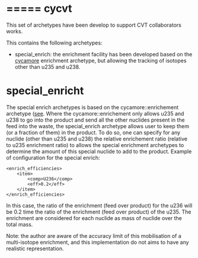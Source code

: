 =====
cycvt
=====



This set of archetypes have been develop to support CVT collaborators works.

This contains the following archetypes:

- special_enrich: the enrichment facility has been developed based on the
  [cycamore](https://github.com/cyclus/cycamore) enrichment archetype, but
  allowing the tracking of isotopes other than u235 and u238.




special_enricht
===============

The special enrich archetypes is based on the cycamore::enrichement archetype
([see](https://github.com/cyclus/cycamore). Where the cycamore::enrichement only
allows u235 and u238 to go into the product and send all the other nuclides
present in the feed into the waste, the special_enrich archetype allows user to
keep them (or a fraction of them) in the product.
To do so, one can specify for any nuclide (other than u235 and u238) the
relative enrichement ratio (relative to u235 enrichment ratio) to allows the
special enrichment archetypes to determine the amount of this special nuclide to
add to the product.
Example of configuration for the special enrich:
```
<enrich_efficiencies>
    <item>
        <comp>U236</comp>
        <eff>0.2</eff>
    </item>
</enrich_efficiencies>
```
In this case, the ratio of the enrichment (feed over product) for the u236 will
be 0.2 time the ratio of the enrichment (feed over product) of the u235.
The enrichment are considered for each nuclide as mass of nuclide over the
total mass.

Note: the author are aware of the accuracy limit of this mobilisation of a
multi-isotope enrichment, and this implementation do not aims to have any
realistic representation. 


